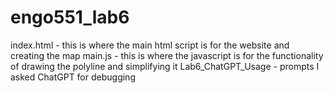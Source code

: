 # engo551_lab6

index.html - this is where the main html script is for the website and creating the map
main.js - this is where the javascript is for the functionality of drawing the polyline and simplifying it
Lab6_ChatGPT_Usage - prompts I asked ChatGPT for debugging
